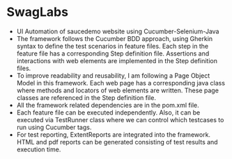 # SwagLabs
- UI Automation of saucedemo website using Cucumber-Selenium-Java 
- The framework follows the Cucumber BDD approach, using Gherkin syntax to define the test scenarios in feature files. Each step in the feature file has a corresponding Step definition file. Assertions and interactions with web elements are implemented in the Step definition files. 
- To improve readability and reusability, I am following a Page Object Model in this framework. Each web page has a corresponding java class where methods and locators of web elements are written. These page classes are referenced in the Step definition file.
- All the framework related dependencies are in the pom.xml file.
- Each feature file can be executed independently. Also, it can be executed via TestRunner class where we can control which testcases to run using Cucumber tags. 
- For test reporting, ExtentReports are integrated into the framework. HTML and pdf reports can be generated consisting of test results and execution time. 

